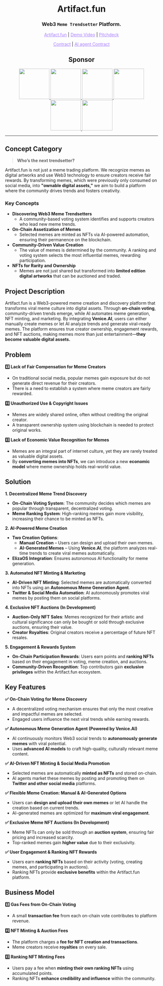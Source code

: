 <h1 align="center">Artifact.fun</h1>

<h3 align="center">Web3 <code>Meme Trendsetter</code> Platform.</h3>

<p align="center">
  <a href="" style="color: #a77dff">Artifact.fun</a> | <a href="" style="color: #a77dff">Demo Video</a> | <a href="https://www.figma.com/deck/Nr3L7FmN8Sa3PwmtQIikTI" style="color: #a77dff">Pitchdeck</a>
</p>

<p align="center">
  <a href="" style="color: #a77dff">Contract</a> | <a href="" style="color: #a77dff">AI agent Contract</a>
</p>

<h2 align="center">Sponsor</h2>

<p align="center">
<a href="https://safe.global/core" height="5" width="10" target="_blank">
	<img src="https://github.com/user-attachments/assets/d4c646f1-8189-4c3a-9ef3-875889db7705" width="100" height="100">
<a><a href="https://fileverse.io/" height="5" width="10" target="_blank">
	<img src="https://github.com/user-attachments/assets/5290e8bd-ca74-4808-9339-0978a03ce65b" width="100" height="100">
<a><a><a href="https://www.story.foundation/" height="5" width="10" target="_blank">
	<img src="https://github.com/user-attachments/assets/90a235c7-8460-4ee3-9915-ae4bcf36a523" width="100" height="100">
<a><a><a href="https://elizaos.ai/" height="5" width="10" target="_blank">
	<img src="https://github.com/user-attachments/assets/9155c079-210e-46d0-bb11-865e2e90f68e" width="100" height="100">
<a><a><a href="https://venice.ai/home" height="5" width="10" target="_blank">
	<img src="https://github.com/user-attachments/assets/f1b38dc8-fa5b-4ae3-bbcd-9cfb7fbfdc5d" width="100" height="100">
<a><a><a href="https://aws.amazon.com/web3/" height="5" width="10" target="_blank">
	<img src="https://github.com/user-attachments/assets/cdd69fe6-4276-430d-b296-49a2f9ea7245" width="100" height="100">
<a></p>

---

## Concept Category
> **Who’s the next trendsetter?**

Artifact.fun is not just a meme trading platform. We recognize memes as digital artworks and use Web3 technology to ensure creators receive fair rewards. By transforming memes, which were previously only consumed on social media, into **"ownable digital assets,"** we aim to build a platform where the community drives trends and fosters creativity.

### Key Concepts

- **Discovering Web3 Meme Trendsetters**
    - A community-based voting system identifies and supports creators who lead new meme trends.
- **On-Chain Assetization of Memes**
    - Selected memes are minted as NFTs via AI-powered automation, ensuring their permanence on the blockchain.
- **Community-Driven Value Creation**
    - The value of memes is determined by the community. A ranking and voting system selects the most influential memes, rewarding participation.
- **NFTs for Rarity and Ownership**
    - Memes are not just shared but transformed into **limited edition digital artworks** that can be auctioned and traded.

## Project Description

Artifact.fun is a Web3-powered meme creation and discovery platform that transforms viral meme culture into digital assets. Through **on-chain voting**, community-driven trends emerge, while AI automates meme generation, NFT minting, and marketing. By integrating **Venice.AI**, users can either manually create memes or let AI analyze trends and generate viral-ready memes. The platform ensures true creator ownership, engagement rewards, and NFT auctions, making memes more than just entertainment—**they become valuable digital assets.**  

## Problem

**1️⃣ Lack of Fair Compensation for Meme Creators**
- On traditional social media, popular memes gain exposure but do not generate direct revenue for their creators.
- There is a need to establish a system where meme creators are fairly rewarded.

**2️⃣ Unauthorized Use & Copyright Issues**
- Memes are widely shared online, often without crediting the original creator.
- A transparent ownership system using blockchain is needed to protect original works.

**3️⃣ Lack of Economic Value Recognition for Memes**
- Memes are an integral part of internet culture, yet they are rarely treated as valuable digital assets.
- By **converting memes into NFTs**, we can introduce a new **economic model** where meme ownership holds real-world value.

## Solution

**1. Decentralized Meme Trend Discovery**  
- **On-Chain Voting System**: The community decides which memes are popular through transparent, decentralized voting.  
- **Meme Ranking System**: High-ranking memes gain more visibility, increasing their chance to be minted as NFTs.  

**2. AI-Powered Meme Creation**  
- **Two Creation Options**:  
  - **Manual Creation** – Users can design and upload their own memes.  
  - **AI-Generated Memes** – Using **Venice.AI**, the platform analyzes real-time trends to create viral memes automatically.  
- **ElizaOS Integration**: Ensures autonomous AI functionality for meme generation.  

**3. Automated NFT Minting & Marketing**  
- **AI-Driven NFT Minting**: Selected memes are automatically converted into NFTs using an **Autonomous Meme Generation Agent**.  
- **Twitter & Social Media Automation**: AI autonomously promotes viral memes by posting them on social platforms.  

**4. Exclusive NFT Auctions (In Development)**
- **Auction-Only NFT Sales**: Memes recognized for their artistic and cultural significance can only be bought or sold through exclusive auctions, ensuring their value.  
- **Creator Royalties**: Original creators receive a percentage of future NFT resales.  

**5. Engagement & Rewards System**  
- **On-Chain Participation Rewards**: Users earn points and **ranking NFTs** based on their engagement in voting, meme creation, and auctions.  
- **Community-Driven Recognition**: Top contributors gain **exclusive privileges** within the Artifact.fun ecosystem.

## Key Features

**✅ On-Chain Voting for Meme Discovery**  
- A decentralized voting mechanism ensures that only the most creative and impactful memes are selected.  
- Engaged users influence the next viral trends while earning rewards.  

**✅ Autonomous Meme Generation Agent (Powered by Venice.AI)**  
- AI continuously monitors Web3 social trends to **autonomously generate memes** with viral potential.  
- Uses **advanced AI models** to craft high-quality, culturally relevant meme content.  

**✅ AI-Driven NFT Minting & Social Media Promotion**  
- Selected memes are automatically **minted as NFTs** and stored on-chain.  
- AI agents market these memes by posting and promoting them on **Twitter and other social media** platforms.  

**✅ Flexible Meme Creation: Manual & AI-Generated Options**  
- Users can **design and upload their own memes** or let AI handle the creation based on current trends.  
- AI-generated memes are optimized for **maximum viral engagement**.  

**✅ Exclusive Meme NFT Auctions (In Development)**
- Meme NFTs can only be sold through an **auction system**, ensuring fair pricing and increased scarcity.  
- Top-ranked memes gain **higher value** due to their exclusivity.  

**✅ User Engagement & Ranking NFT Rewards**  
- Users earn **ranking NFTs** based on their activity (voting, creating memes, and participating in auctions).  
- Ranking NFTs provide **exclusive benefits** within the Artifact.fun platform.

## Business Model

**1️⃣ Gas Fees from On-Chain Voting**
- A small **transaction fee** from each on-chain vote contributes to platform revenue.

**2️⃣ NFT Minting & Auction Fees**
- The platform charges a **fee for NFT creation and transactions**.
- Meme creators receive **royalties** on every sale.

**3️⃣ Ranking NFT Minting Fees**
- Users pay a fee when **minting their own ranking NFTs** using accumulated points.
- Ranking NFTs **enhance credibility and influence** within the community.
